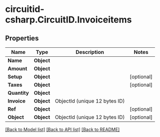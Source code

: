 
# circuitid-csharp.CircuitID.Invoiceitems

## Properties

Name | Type | Description | Notes
------------ | ------------- | ------------- | -------------
**Name** | **Object** |  | 
**Amount** | **Object** |  | 
**Setup** | **Object** |  | [optional] 
**Taxes** | **Object** |  | [optional] 
**Quantity** | **Object** |  | 
**Invoice** | **Object** | ObjectId (unique 12 bytes ID) | 
**Ref** | **Object** |  | [optional] 
**Object** | **Object** | ObjectId (unique 12 bytes ID) | [optional] 

[[Back to Model list]](../README.md#documentation-for-models)
[[Back to API list]](../README.md#documentation-for-api-endpoints)
[[Back to README]](../README.md)

